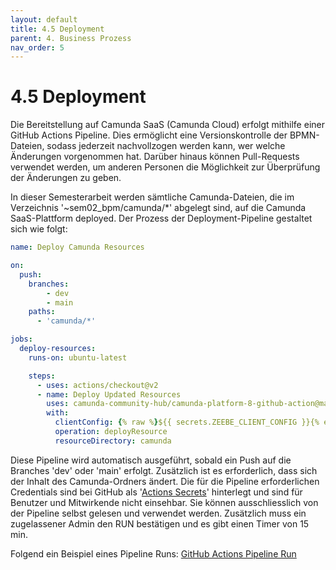 ```yaml
---
layout: default
title: 4.5 Deployment
parent: 4. Business Prozess
nav_order: 5
---
```


# 4.5 Deployment

Die Bereitstellung auf Camunda SaaS (Camunda Cloud) erfolgt mithilfe einer GitHub Actions Pipeline. Dies ermöglicht eine Versionskontrolle der BPMN-Dateien, sodass jederzeit nachvollzogen werden kann, wer welche Änderungen vorgenommen hat. Darüber hinaus können Pull-Requests verwendet werden, um anderen Personen die Möglichkeit zur Überprüfung der Änderungen zu geben.

In dieser Semesterarbeit werden sämtliche Camunda-Dateien, die im Verzeichnis '~sem02_bpm/camunda/*' abgelegt sind, auf die Camunda SaaS-Plattform deployed. Der Prozess der Deployment-Pipeline gestaltet sich wie folgt:

````yml
name: Deploy Camunda Resources

on:
  push:
    branches:
        - dev
        - main
    paths:
      - 'camunda/*'

jobs:
  deploy-resources:
    runs-on: ubuntu-latest

    steps:
      - uses: actions/checkout@v2
      - name: Deploy Updated Resources
        uses: camunda-community-hub/camunda-platform-8-github-action@master
        with:
          clientConfig: {% raw %}${{ secrets.ZEEBE_CLIENT_CONFIG }}{% endraw %}
          operation: deployResource
          resourceDirectory: camunda
````

Diese Pipeline wird automatisch ausgeführt, sobald ein Push auf die Branches 'dev' oder 'main' erfolgt. Zusätzlich ist es erforderlich, dass sich der Inhalt des Camunda-Ordners ändert. Die für die Pipeline erforderlichen Credentials sind bei GitHub als '[Actions Secrets](https://docs.github.com/en/actions/security-guides/using-secrets-in-github-actions)' hinterlegt und sind für Benutzer und Mitwirkende nicht einsehbar. Sie können ausschliesslich von der Pipeline selbst gelesen und verwendet werden. Zusätzlich muss ein zugelassener Admin den RUN bestätigen und es gibt einen Timer von 15 min.

Folgend ein Beispiel eines Pipeline Runs: [GitHub Actions Pipeline Run](https://github.com/Cloud-native-engineering/sem02_bpm/actions/runs/7346844833)
